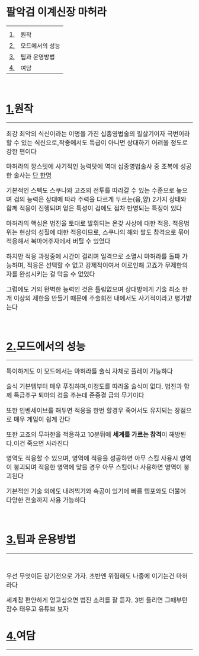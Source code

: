 <!DOCTYPE html>
<html>
<head>
    <title></title>
    <style>
    p{font-size:120%;}
    </style>
</head>
<body>
    <h1>팔악검 이계신장 마허라</h1>
    <table>
        <tr>
            <th></th>
        </tr>
        <tr>
            <td><label><a href="#1">1.</a></label></td>
            <td>원작</td>
        </tr>
        <tr>
            <td><label><a href="#2">2.</a></label></td>
            <td>모드에서의 성능</td>
        </tr>
        <tr>
            <td><label><a href="#3">3.</a></label></td>
            <td>팁과 운영방법</td>
        </tr>
        <tr>
            <td><label><a href="#4">4.</a></label></td>
            <td>여담</td>
        </tr>
    </table>
    <br />
    <h1 id="1"><label><a href="#1">1.</a></label>원작</h1>
    <hr/>
    <p>최강 최악의 식신이라는 이명을 가진 십종영법술의 필살기이자 극번이라 할 수 있는 식신으로,작중에서도 특급이 아니면 상대하기 어려울 정도로 강한 편이다</p>
    <p>마허라의 깡스텟에 사기적인 능력탓에 역대 십종영법술사 중 조복에 성공한 술사는 <a href="https://havings55555.github.io/sukuna/">단 한명</a></p>
    <p>기본적인 스펙도 스쿠나와 고죠의 전투를 따라갈 수 있는 수준으로 높으며 검의 능력은 상대에 따라 주력을 다르게 두르는(음,양) 2가지 상태와 함께 적응이 진행되며 얻은 특성이 검에도 점차 반영되는 특징이 있다</p>
    <p>마허라의 핵심은 법진을 토대로 발휘되는 온갖 사상에 대한 적응. 적응범위는 현상의 성질에 대한 적응이므로, 스쿠나의 해와 팔도 참격으로 묶어 적응해서 복마어주자에서 버틸 수 있었다</p>
    <p>하지만 적응 과정중에 시간이 걸리며 일격으로 소멸시 마허라를 돌파 가능하며, 적응은 선택할 수 없고 강제적이여서 이로인해 고죠가 무제한의 자를 완성시키는 걸 막을 수 없었다</p>
    <p>그럼에도 거의 완벽한 능력인 것은 틀림없으며 상대방에게 기술 최소 한개 이상의 제한을 만들기 때문에 주술회전 내에서도 사기적이라고 평가받는다</p>
    <br />
    <h1 id="2"><label><a href="#2">2.</a></label>모드에서의 성능</h1>
    <hr/>
    <p>특이하게도 이 모드에서는 마허라를 술식 자체로 플레이 가능하다</p>
    <p>술식 기본템부터 매우 푸짐하며,이정도를 따라올 술식이 없다. 법진과 함께 특급주구 퇴마의 검을 주는데 준종결 급의 무기이다</p>
    <p>또한 인벤세이브를 해두면 적응을 한번 할경우 죽어서도 유지되는 장점으로 매우 게임이 쉽게 간다</p>
    <p>또한 고죠의 무하한을 적응하고 10분뒤에 <b>세계를 가르는 참격</b>이 해방된다.이건 죽으면 사라진다</p>
    <p>영역도 적응할 수 있으며, 영역에 적응을 성공하면 아무 스킬 사용시 영역이 붕괴되며 적응한 영역에 맞을 경우 아무 스킬이나 사용하면 영역이 붕괴된다</p>
    <p>기본적인 기술 외에도 내려찍기와 속공이 있기에 빠름 템포와도 더불어 다양한 전술까지 사용 가능하다</p>
    <br />
    <h1 id="3"><label><a href="#3">3.</a></label>팁과 운용방법</h1>
    <hr/>
    <br />
    <p>우선 무엇이든 장기전으로 가자. 초반엔 위험해도 나중에 이기는건 마허라다</p>
    <p>세계참 편안하게 얻고싶으면 법진 소리를 잘 듣자. 3번 들리면 그때부턴 잠수 태우고 유튜브 보자</p>
    <h1 id="4"><label><a href="#4">4.</a></label>여담</h1>
    <hr/>
    <p></p>
</body>
</html>
